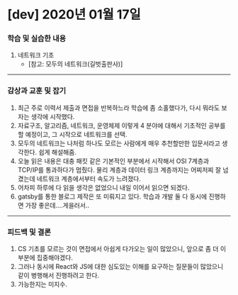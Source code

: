 # [dev] 2020년 01월 17일



### 학습 및 실습한 내용

1. 네트워크 기초
    - [참고: 모두의 네트워크(길벗출판사)]
    
---

### 감상과 교훈 및 잡기

1. 최근 주로 이력서 제출과 면접을 반복하느라 학습에 좀 소홀했다가, 다시 뭐라도 보자는 생각에 시작했다.
2. 자료구조, 알고리즘, 네트워크, 운영체제 이렇게 4 분야에 대해서 기초적인 공부를 할 예정이고, 그 시작으로 네트워크를 선택.
3. 모두의 네트워크는 나처럼 하나도 모르는 사람에게 매우 추천할만한 입문서라고 생각한다. 쉽게 해설해줌.
4. 오늘 읽은 내용은 대충 패킷 같은 기본적인 부분에서 시작해서 OSI 7계층과 TCP/IP를 통과하다가 멈췄다. 물리 계층과 데이터 링크 계층까지는 어찌저찌 잘 넘겼는데 네트워크 계층에서부터 속도가 느려졌다.
5. 어차피 하루에 다 읽을 생각은 없었으니 내일 이어서 읽으면 되겠다.
6. gatsby를 통한 블로그 제작은 또 미뤄지고 있다. 학습과 개발 둘 다 동시에 진행하면 가장 좋은데....게을러서..


---

### 피드백 및 결론

1. CS 기초를 모르는 것이 면접에서 아쉽게 다가오는 일이 많았으니, 앞으로 좀 더 이 부분에 집중해야겠다.
2. 그러나 동시에 React와 JS에 대한 심도있는 이해를 요구하는 질문들이 많았으니 같이 병행해서 진행하려고 한다.
3. 가능한지는 미지수.



    
